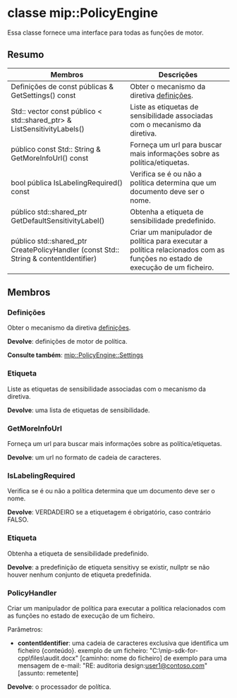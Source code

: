# <a name="class-mippolicyengine"></a>classe mip::PolicyEngine 
Essa classe fornece uma interface para todas as funções de motor.
  
## <a name="summary"></a>Resumo
 Membros                        | Descrições                                
--------------------------------|---------------------------------------------
 Definições de const públicas & GetSettings() const  |  Obter o mecanismo da diretiva [definições](class_mip_policyengine_settings.md).
Std:: vector const público < std::shared_ptr<Label>> & ListSensitivityLabels()  |  Liste as etiquetas de sensibilidade associadas com o mecanismo da diretiva.
 público const Std:: String & GetMoreInfoUrl() const  |  Forneça um url para buscar mais informações sobre as política/etiquetas.
 bool pública IsLabelingRequired() const  |  Verifica se é ou não a política determina que um documento deve ser o nome.
público std::shared_ptr<Label> GetDefaultSensitivityLabel()  |  Obtenha a etiqueta de sensibilidade predefinido.
público std::shared_ptr<PolicyHandler> CreatePolicyHandler (const Std:: String & contentIdentifier)  |  Criar um manipulador de política para executar a política relacionados com as funções no estado de execução de um ficheiro.
  
## <a name="members"></a>Membros
  
### <a name="settings"></a>Definições
Obter o mecanismo da diretiva [definições](class_mip_policyengine_settings.md).

  
**Devolve**: definições de motor de política. 
  
**Consulte também**: [mip::PolicyEngine::Settings](class_mip_policyengine_settings.md)
  
### <a name="label"></a>Etiqueta
Liste as etiquetas de sensibilidade associadas com o mecanismo da diretiva.

  
**Devolve**: uma lista de etiquetas de sensibilidade.
  
### <a name="getmoreinfourl"></a>GetMoreInfoUrl
Forneça um url para buscar mais informações sobre as política/etiquetas.

  
**Devolve**: um url no formato de cadeia de caracteres.
  
### <a name="islabelingrequired"></a>IsLabelingRequired
Verifica se é ou não a política determina que um documento deve ser o nome.

  
**Devolve**: VERDADEIRO se a etiquetagem é obrigatório, caso contrário FALSO.
  
### <a name="label"></a>Etiqueta
Obtenha a etiqueta de sensibilidade predefinido.

  
**Devolve**: a predefinição de etiqueta sensitivy se existir, nullptr se não houver nenhum conjunto de etiqueta predefinida.
  
### <a name="policyhandler"></a>PolicyHandler
Criar um manipulador de política para executar a política relacionados com as funções no estado de execução de um ficheiro.

Parâmetros:  
* **contentIdentifier**: uma cadeia de caracteres exclusiva que identifica um ficheiro {conteúdo}. exemplo de um ficheiro: "C:\mip-sdk-for-cpp\files\audit.docx" [caminho: nome do ficheiro] de exemplo para uma mensagem de e-mail: "RE: auditoria design:user1@contoso.com" [assunto: remetente]



  
**Devolve**: o processador de política.